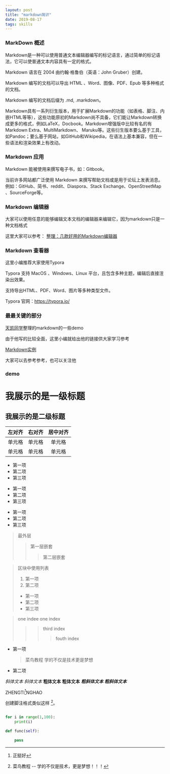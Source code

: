 ```yaml
---
layout: post
title: "markdown简识"
date: 2019-08-17 
tags: skills  
---
```


<!-- # markdown简识 -->

### MarkDown 概述

Markdown是一种可以使用普通文本编辑器编写的标记语言，通过简单的标记语法，它可以使普通文本内容具有一定的格式。

Markdown 语言在 2004 由约翰·格鲁伯（英语：John Gruber）创建。

Markdown 编写的文档可以导出 HTML 、Word、图像、PDF、Epub 等多种格式的文档。

Markdown 编写的文档后缀为 .md, .markdown。

Markdown具有一系列衍生版本，用于扩展Markdown的功能（如表格、脚注、内嵌HTML等等），这些功能原初的Markdown尚不具备，它们能让Markdown转换成更多的格式，例如LaTeX，Docbook。Markdown增强版中比较有名的有Markdown Extra、MultiMarkdown、 Maruku等。这些衍生版本要么基于工具，如Pandoc；要么基于网站，如GitHub和Wikipedia，在语法上基本兼容，但在一些语法和渲染效果上有改动。

### Markdown 应用
Markdown 能被使用来撰写电子书，如：Gitbook。

当前许多网站都广泛使用 Markdown 来撰写帮助文档或是用于论坛上发表消息。例如：GitHub、简书、reddit、Diaspora、Stack Exchange、OpenStreetMap 、SourceForge等。


### Markdown 编辑器
大家可以使用任意的能够编辑文本文档的编辑器来编辑它，因为markdown只是一种文档格式

这里大家可以参考： [整理：几款好用的Markdown编辑器](https://blog.csdn.net/bat67/article/details/72804251)

### Markdown 查看器
这里小编推荐大家使用Typora

Typora 支持 MacOS 、Windows、Linux 平台，且包含多种主题，编辑后直接渲染出效果。

支持导出HTML、PDF、Word、图片等多种类型文件。

Typora 官网：https://typora.io/

### 最最关键的部分
[天凯同学](https://ttk1907.github.io/)整理的markdown的一些demo

由于他写的比较全面，这里小编就给出他的链接供大家学习参考

[Markdown实例](https://ttk1907.github.io/2019/08/16/markdown-to-application/)

大家可以去参考参考，也可以关注他

### demo

我展示的是一级标题
=================

我展示的是二级标题
-----------------

| 左对齐 | 右对齐 | 居中对齐 |
| :-----| ----: | :----: |
| 单元格 | 单元格 | 单元格 |
| 单元格 | 单元格 | 单元格 |

* 第一项
* 第二项
* 第三项

+ 第一项
+ 第二项
+ 第三项


- 第一项
- 第二项
- 第三项

> 最外层
> > 第一层嵌套
> > > 第二层嵌套

> 区块中使用列表
> 1. 第一项
> 2. 第二项
> + 第一项
> + 第二项
> + 第三项

>one indee
>one index
>>>third index
>>>>fouth index

* 第一项
    > 菜鸟教程
    > 学的不仅是技术更是梦想
* 第二项

*斜体文本*
_斜体文本_
**粗体文本**
__粗体文本__
***粗斜体文本***
___粗斜体文本___

ZHENGTI[^1]NGHAO  

[^1]:正挺好



创建脚注格式类似这样 [^RUNOOB]。

[^RUNOOB]: 菜鸟教程 -- 学的不仅是技术，更是梦想！！！


```python

for i in range(1,100):
    print(i)

def func(self):
    
    pass

```





